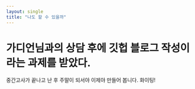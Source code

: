 ```yaml
---
layout: single
title: "나도 할 수 있을까"
---
```


# 가디언님과의 상담 후에 깃헙 블로그 작성이라는 과제를 받았다. 

중간고사가 끝나고 난 후 주말이 되서야 이제야 만들어 봅니다. 
화이팅!
